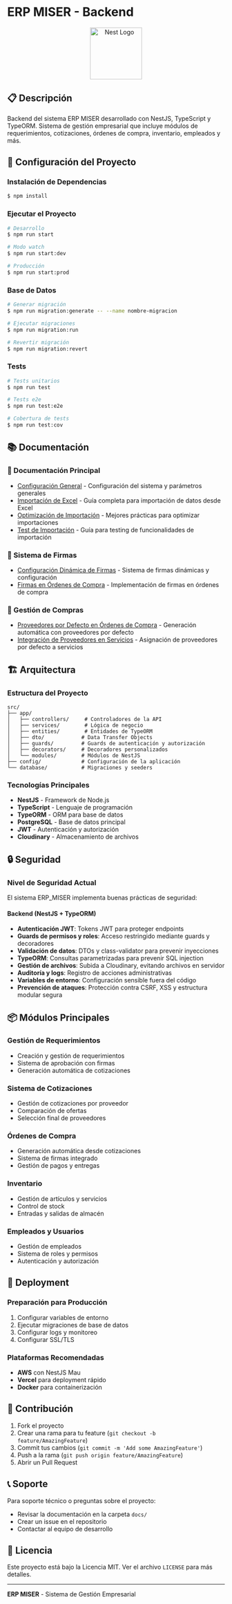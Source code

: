 # ERP MISER - Backend

<p align="center">
  <a href="http://nestjs.com/" target="blank"><img src="https://nestjs.com/img/logo-small.svg" width="120" alt="Nest Logo" /></a>
</p>

## 📋 Descripción

Backend del sistema ERP MISER desarrollado con NestJS, TypeScript y TypeORM. Sistema de gestión empresarial que incluye módulos de requerimientos, cotizaciones, órdenes de compra, inventario, empleados y más.

## 🚀 Configuración del Proyecto

### Instalación de Dependencias
```bash
$ npm install
```

### Ejecutar el Proyecto

```bash
# Desarrollo
$ npm run start

# Modo watch
$ npm run start:dev

# Producción
$ npm run start:prod
```

### Base de Datos
```bash
# Generar migración
$ npm run migration:generate -- --name nombre-migracion

# Ejecutar migraciones
$ npm run migration:run

# Revertir migración
$ npm run migration:revert
```

### Tests
```bash
# Tests unitarios
$ npm run test

# Tests e2e
$ npm run test:e2e

# Cobertura de tests
$ npm run test:cov
```

## 📚 Documentación

### 📖 Documentación Principal
- [Configuración General](./docs/GENERAL_SETTINGS_README.md) - Configuración del sistema y parámetros generales
- [Importación de Excel](./docs/EXCEL_IMPORT_README.md) - Guía completa para importación de datos desde Excel
- [Optimización de Importación](./docs/IMPORT_PERFORMANCE_OPTIMIZATION.md) - Mejores prácticas para optimizar importaciones
- [Test de Importación](./docs/test-import.md) - Guía para testing de funcionalidades de importación

### 🔐 Sistema de Firmas
- [Configuración Dinámica de Firmas](./docs/DYNAMIC_SIGNATURE_CONFIGURATION_README.md) - Sistema de firmas dinámicas y configuración
- [Firmas en Órdenes de Compra](./docs/PURCHASE_ORDER_SIGNATURES_README.md) - Implementación de firmas en órdenes de compra

### 🛒 Gestión de Compras
- [Proveedores por Defecto en Órdenes de Compra](./docs/PURCHASE_ORDER_DEFAULT_SUPPLIER_README.md) - Generación automática con proveedores por defecto
- [Integración de Proveedores en Servicios](./docs/SERVICE_SUPPLIER_INTEGRATION.md) - Asignación de proveedores por defecto a servicios

## 🏗️ Arquitectura

### Estructura del Proyecto
```
src/
├── app/
│   ├── controllers/     # Controladores de la API
│   ├── services/        # Lógica de negocio
│   ├── entities/        # Entidades de TypeORM
│   ├── dto/            # Data Transfer Objects
│   ├── guards/         # Guards de autenticación y autorización
│   ├── decorators/     # Decoradores personalizados
│   └── modules/        # Módulos de NestJS
├── config/             # Configuración de la aplicación
└── database/           # Migraciones y seeders
```

### Tecnologías Principales
- **NestJS** - Framework de Node.js
- **TypeScript** - Lenguaje de programación
- **TypeORM** - ORM para base de datos
- **PostgreSQL** - Base de datos principal
- **JWT** - Autenticación y autorización
- **Cloudinary** - Almacenamiento de archivos

## 🔒 Seguridad

### Nivel de Seguridad Actual

El sistema ERP_MISER implementa buenas prácticas de seguridad:

#### Backend (NestJS + TypeORM)
- **Autenticación JWT**: Tokens JWT para proteger endpoints
- **Guards de permisos y roles**: Acceso restringido mediante guards y decoradores
- **Validación de datos**: DTOs y class-validator para prevenir inyecciones
- **TypeORM**: Consultas parametrizadas para prevenir SQL injection
- **Gestión de archivos**: Subida a Cloudinary, evitando archivos en servidor
- **Auditoría y logs**: Registro de acciones administrativas
- **Variables de entorno**: Configuración sensible fuera del código
- **Prevención de ataques**: Protección contra CSRF, XSS y estructura modular segura

## 📦 Módulos Principales

### Gestión de Requerimientos
- Creación y gestión de requerimientos
- Sistema de aprobación con firmas
- Generación automática de cotizaciones

### Sistema de Cotizaciones
- Gestión de cotizaciones por proveedor
- Comparación de ofertas
- Selección final de proveedores

### Órdenes de Compra
- Generación automática desde cotizaciones
- Sistema de firmas integrado
- Gestión de pagos y entregas

### Inventario
- Gestión de artículos y servicios
- Control de stock
- Entradas y salidas de almacén

### Empleados y Usuarios
- Gestión de empleados
- Sistema de roles y permisos
- Autenticación y autorización

## 🚀 Deployment

### Preparación para Producción
1. Configurar variables de entorno
2. Ejecutar migraciones de base de datos
3. Configurar logs y monitoreo
4. Configurar SSL/TLS

### Plataformas Recomendadas
- **AWS** con NestJS Mau
- **Vercel** para deployment rápido
- **Docker** para containerización

## 🤝 Contribución

1. Fork el proyecto
2. Crear una rama para tu feature (`git checkout -b feature/AmazingFeature`)
3. Commit tus cambios (`git commit -m 'Add some AmazingFeature'`)
4. Push a la rama (`git push origin feature/AmazingFeature`)
5. Abrir un Pull Request

## 📞 Soporte

Para soporte técnico o preguntas sobre el proyecto:
- Revisar la documentación en la carpeta `docs/`
- Crear un issue en el repositorio
- Contactar al equipo de desarrollo

## 📄 Licencia

Este proyecto está bajo la Licencia MIT. Ver el archivo `LICENSE` para más detalles.

---

**ERP MISER** - Sistema de Gestión Empresarial

